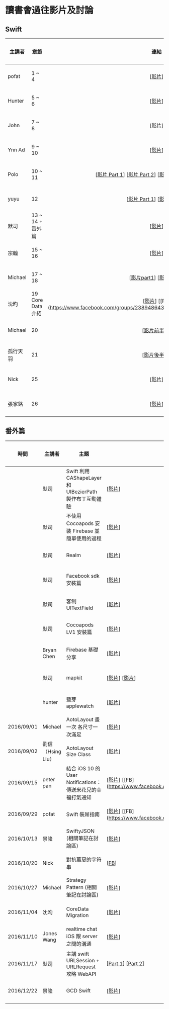 # 讀書會過往影片及討論

## Swift

| 主講者 | 章節 | 連結 | 討論區 |
| ------ | ------ | :------: | :------: |
| pofat | 1 ~ 4 | [[影片](https://www.youtube.com/watch?v=e3R_FUot8LI&feature=youtu.be)] | [[傳送門](https://github.com/onlinereadbook/bookswift/issues/1)] |
| Hunter | 5 ~ 6 | [[影片](https://www.youtube.com/watch?v=v1zvPIWxcfA&feature=youtu.be)] | [[傳送門](https://github.com/onlinereadbook/bookswift/issues/2)] |
| John | 7 ~ 8 | [[影片](https://youtu.be/h-QJCzVHe5Q)] | [[傳送門](https://github.com/onlinereadbook/bookswift/issues/3)] |
| Ynn Ad | 9 ~ 10 | [[影片](https://www.facebook.com/ynn.ad3/videos/10209965759848798/)] | [[傳送門](https://github.com/onlinereadbook/bookswift/issues/4)] |
| Polo | 10 ~ 11 | [[影片 Part 1](https://youtu.be/g2gex9p1p_I)] [[影片 Part 2](https://youtu.be/OHVB01Er3Nk)] [[影片 Part 3](https://youtu.be/PaGipYuc6U0)] [[影片 Part 4](https://youtu.be/F0BxCHksl6A)] | [[傳送門](https://github.com/onlinereadbook/bookswift/issues/5)] |
| yuyu | 12 | [[影片 Part 1](https://youtu.be/T3vcgLqiHJo)] [[影片 Part 2](https://youtu.be/d9HXAHIHYRo)] | [[傳送門](https://github.com/onlinereadbook/bookswift/issues/6)] |
| 默司 | 13 ~ 14 + 番外篇 | [[影片](https://www.youtube.com/watch?v=5W_SSZMwTMo&feature=youtu.be)] | [[傳送門](https://github.com/onlinereadbook/bookswift/issues/7)] |
| 宗翰 | 15 ~ 16 | [[影片](https://youtu.be/2H0kGsxt8Ic)] | [[傳送門](https://github.com/onlinereadbook/bookswift/issues/8)] | 
| Michael | 17 ~ 18 | [[影片part1](https://www.youtube.com/watch?v=xnhz9s4ctBs)] [[影片part2](https://www.youtube.com/watch?v=xGuKVFY3iHg)] | [[傳送門](https://github.com/onlinereadbook/bookswift/issues/21)]
| 沈昀 | 19 Core Data 介紹 | [[影片](https://www.youtube.com/watch?v=WXc8-l_S-YY)] [[FB] (https://www.facebook.com/groups/238948643131478/permalink/333784840314524/)] | [[傳送門](https://github.com/onlinereadbook/bookswift/issues/19)] |
| Michael | 20 | [[影片前半部](https://www.youtube.com/watch?v=4w8D2pBPyzk&t=708s)] | [[傳送門](https://github.com/onlinereadbook/bookswift/issues/29)]
| 孤行天羽 | 21 | [[影片後半部](https://www.youtube.com/watch?v=4w8D2pBPyzk&t=708s)] | [[傳送門](https://github.com/onlinereadbook/bookswift/issues/29)]
| Nick | 25 | [[影片](https://www.youtube.com/watch?v=PG5GcTy9nu8&feature=youtu.be)] | [[傳送門](https://github.com/onlinereadbook/bookswift/issues/30)]
| 張家銘  | 26 | [[影片](https://www.youtube.com/watch?v=7FhuzQmjQqY&feature=youtu.be)] | [[傳送門](https://github.com/onlinereadbook/bookswift/issues/30)]


## 番外篇

| 時間 | 主講者 | 主題 | 連結 | 討論區 |
| ------ | ------ | ------ | ------ | ----- |
|  | 默司 | Swift 利用 CAShapeLayer 和 UIBezierPath 製作布丁互動體驗 | [[影片](https://www.youtube.com/playlist?list=PLimSISlC6rNH01lAuPBh_5ycsA51Rj_ms)] | [[傳送門](https://github.com/onlinereadbook/bookswift/issues/9)] |
|  | 默司 | 不使用 Cocoapods 安裝 Firebase 並簡單使用的過程 | [[影片](https://youtu.be/kPbPsGRImIo)] | [[傳送門](https://github.com/onlinereadbook/bookswift/issues/10)] |
|  | 默司 | Realm | [[影片](https://www.youtube.com/playlist?list=PLimSISlC6rNFrg1K_a43iBKAdU4MB8B1_)] | [[傳送門](https://github.com/onlinereadbook/bookswift/issues/11)] |
|  | 默司 | Facebook sdk 安裝篇 | [[影片](https://www.facebook.com/mosluce/videos/10210792933919168/)] | [[傳送門](https://github.com/onlinereadbook/bookswift/issues/12)] |
|  | 默司 | 客制UITextField | [[影片](https://youtu.be/cJKUevCFY0k)] | [[傳送門](https://github.com/onlinereadbook/bookswift/issues/13)] |
|  | 默司 | Cocoapods LV1 安裝篇 | [[影片](https://www.youtube.com/watch?v=uPfCYh_IDjQ)] | [[傳送門](https://github.com/onlinereadbook/bookswift/issues/14)] |
|  | Bryan Chen | Firebase 基礎分享 | [[影片](https://www.youtube.com/watch?v=11jt9U95ymU)] | [[傳送門](https://github.com/onlinereadbook/bookswift/issues/15)] |
|  | 默司 | mapkit | [[影片](https://www.facebook.com/mosluce/videos/10210599074672808/)] [[影片](https://www.youtube.com/watch?v=w5ijtrUpUQA&feature=em-upload_owner)] | [[傳送門](https://github.com/onlinereadbook/bookswift/issues/16)] |
|  | hunter | 藍芽applewatch | [[影片](https://youtu.be/Jb6GDYV5Dho)] | [[傳送門](https://github.com/onlinereadbook/bookswift/issues/17)] |
| 2016/09/01 | Michael |  AotoLayout 畫一次 各尺寸一次滿足 | [[影片](https://www.youtube.com/watch?v=eOAozUhjoDA)] | [[傳送門](https://github.com/onlinereadbook/bookswift/issues/22)] |
| 2016/09/02 | 劉信（Hsing Liu） |  AotoLayout Size Class | [[影片](https://www.youtube.com/watch?v=lVUz57UIgK0&feature=youtu.be)] | [[傳送門](https://github.com/onlinereadbook/bookswift/issues/22)] |
| 2016/09/15 | peter pan | 結合 iOS 10 的 User Notifications：傳送米花兒的幸福打氣通知 | [[影片](https://www.youtube.com/watch?v=ePZaV_sd0KI)] [[FB] (https://www.facebook.com/groups/238948643131478/permalink/322444021448606/)] | [[傳送門](https://github.com/onlinereadbook/bookswift/issues/20)] |
| 2016/09/29 | pofat | Swift 裝屌指南 | [[影片](https://www.youtube.com/watch?v=BcIGvdE3cTI&feature=youtu.be)] [[FB] (https://www.facebook.com/groups/238948643131478/permalink/329846170708391/)] | [[傳送門](https://github.com/onlinereadbook/bookswift/issues/18)] | 
| 2016/10/13 | 景隆 | SwiftyJSON (相關筆記在討論區) | [[影片](https://www.youtube.com/watch?v=lbVuYwHYqWg)] | [[傳送門](https://github.com/onlinereadbook/bookswift/issues/23)] | 
| 2016/10/20 | Nick | 對抗萬惡的字符串 | [[FB](https://www.facebook.com/nicklin.69/videos/1409174642446349/)] | [[傳送門](https://github.com/onlinereadbook/bookswift/issues/24)] | 
| 2016/10/27 | Michael | Strategy Pattern (相關筆記在討論區) | [[影片](https://www.youtube.com/watch?v=bsNBFS5Eg5Q)] | [[傳送門](https://github.com/onlinereadbook/bookswift/issues/25)] |
| 2016/11/04 | 沈昀 | CoreData Migration | [[影片](https://www.youtube.com/watch?v=wQl71E4Xzfw)] | [[傳送門](https://github.com/onlinereadbook/bookswift/issues/26)] |
| 2016/11/10 | Jones Wang | realtime chat iOS 跟 server 之間的溝通 | [[影片](https://www.youtube.com/watch?v=nRszz9wgtaM&feature=youtu.be)] | [[傳送門](https://github.com/onlinereadbook/bookswift/issues/27)] |
| 2016/11/17 | 默司 | 主講 swift URLSession + URLRequest 攻略 WebAPI | [[Part 1](https://www.youtube.com/watch?v=coKO0fpzFAk&feature=youtu.be)] [[Part 2](https://www.youtube.com/watch?v=Ng-KqCS2-lI&feature=youtu.be)]  | [[傳送門](https://github.com/onlinereadbook/bookswift/issues/28)] |
| 2016/12/22 | 景隆 | GCD Swift | [[影片](https://www.youtube.com/watch?v=_83N9G61ppQ)] | [[傳送門](https://github.com/onlinereadbook/bookswift/issues/31)] |
